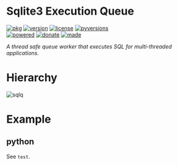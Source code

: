 # Sqlite3 Execution Queue

<badges>[![pkg](https://img.shields.io/badge/pkg-sqlq-808080.svg)](http://code.foxe6.kozow.com/sqlq/)
[![version](https://img.shields.io/pypi/v/sqlq.svg)](https://pypi.org/project/sqlq/)
[![license](https://img.shields.io/pypi/l/sqlq.svg)](https://pypi.org/project/sqlq/)
[![pyversions](https://img.shields.io/pypi/pyversions/sqlq.svg)](https://pypi.org/project/sqlq/)  
[![powered](https://img.shields.io/badge/Say-Thanks-ddddff.svg)](https://saythanks.io/to/foxe6)
[![donate](https://img.shields.io/badge/Donate-Paypal-0070ba.svg)](https://paypal.me/foxe6)
[![made](https://img.shields.io/badge/Made%20with-PyCharm-red.svg)](https://www.jetbrains.com/pycharm/)
</badges>

<i>A thread safe queue worker that executes SQL for multi-threaded applications.</i>

# Hierarchy

![sqlq](http://code.foxe6.kozow.com/sqlq/sqlq.svg)

# Example

## python
See `test`.